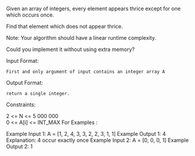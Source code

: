Given an array of integers, every element appears thrice except for one which occurs once.

Find that element which does not appear thrice.

Note: Your algorithm should have a linear runtime complexity.

Could you implement it without using extra memory?

Input Format:

    First and only argument of input contains an integer array A
Output Format:

    return a single integer.
Constraints:

2 <= N <= 5 000 000  
0 <= A[i] <= INT_MAX
For Examples :

Example Input 1:
    A = [1, 2, 4, 3, 3, 2, 2, 3, 1, 1]
Example Output 1:
    4
Explanation:
    4 occur exactly once
Example Input 2:
    A = [0, 0, 0, 1]
Example Output 2:
    1
